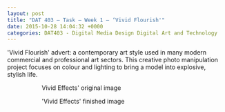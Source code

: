 ```yaml
---
layout: post
title: "DAT 403 – Task – Week 1 – ‘Vivid Flourish'"
date: 2015-10-28 14:04:32 +0000
categories: DAT403 - Digital Media Design Digital Art and Technology
---
```


'Vivid Flourish' advert: a contemporary art style used in many modern commercial and professional art sectors. This creative photo manipulation project focuses on colour and lighting to bring a model into explosive, stylish life.

<figure class="wp-block-gallery has-nested-images columns-default is-cropped"><figure class="wp-block-image size-medium"><a href="{{ site.baseurl }}/wp-content/uploads/2023/05/Vivid-Effects-cutout.jpg"><img src="https://www.circleseven.co.uk/wp-content/uploads/2023/05/Vivid-Effects-cutout-200x300.jpg" alt="" class="wp-image-721"/></a><figcaption class="wp-element-caption">Vivid Effects' original image</figcaption></figure>

<figure class="wp-block-image size-medium"><a href="{{ site.baseurl }}/wp-content/uploads/2023/05/Vivid-Effects.jpg"><img src="https://www.circleseven.co.uk/wp-content/uploads/2023/05/Vivid-Effects-200x300.jpg" alt="" class="wp-image-722"/></a><figcaption class="wp-element-caption">'Vivid Effects' finished image</figcaption></figure>
</figure>
